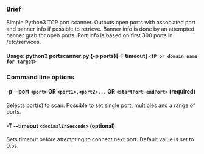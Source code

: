 ### Brief
Simple Python3 TCP port scanner. Outputs open ports with associated port and banner info if possible to retrieve. Banner info is done by an attempted banner grab for open ports. Port info is based on first 300 ports in /etc/services.

#### Usage: python3 portscanner.py {-p ports}[-T timeout] `<IP or domain name for target>`

### Command line options
#### -p --port `<port>` OR `<port1>,<port2>...` OR `<startPort-endPort>` (required)
Selects port(s) to scan. Possible to set single port, multiples and a range of ports.

#### -T --timeout `<decimalInSeconds>` (optional)
Sets timeout before attempting to connect next port. Default value is set to 0.5s. 

